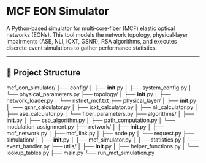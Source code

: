 # MCF EON Simulator

A Python‐based simulator for multi‐core‐fiber (MCF) elastic optical networks (EONs). This tool models the network topology, physical‐layer impairments (ASE, NLI, ICXT, GSNR), RSA algorithms, and executes discrete‐event simulations to gather performance statistics.

---

## 📁 Project Structure
mcf_eon_simulator/
├── config/
│   ├── __init__.py
│   ├── system_config.py
│   └── physical_parameters.py
├── topology/
│   ├── __init__.py
│   ├── network_loader.py
│   └── nsfnet_mcf.txt
├── physical_layer/
│   ├── __init__.py
│   ├── gsnr_calculator.py
│   ├── icxt_calculator.py
│   ├── nli_calculator.py
│   ├── ase_calculator.py
│   └── fiber_parameters.py
├── algorithms/
│   ├── __init__.py
│   ├── csb_algorithm.py
│   ├── path_computation.py
│   └── modulation_assignment.py
├── network/
│   ├── __init__.py
│   ├── mcf_network.py
│   ├── mcf_link.py
│   ├── node.py
│   └── request.py
├── simulation/
│   ├── __init__.py
│   ├── mcf_simulator.py
│   ├── statistics.py
│   └── event_handler.py
├── utils/
│   ├── __init__.py
│   ├── helper_functions.py
│   └── lookup_tables.py
├── main.py
└── run_mcf_simulation.py
